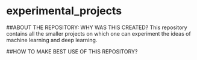 # experimental_projects

##ABOUT THE REPOSITORY: WHY WAS THIS CREATED?
This repository contains all the smaller projects on which one can experiment the ideas of machine learning and deep learning. 

##HOW TO MAKE BEST USE OF THIS REPOSITORY?
